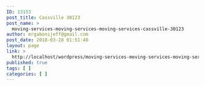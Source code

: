 ```yaml
---
ID: 13153
post_title: Cassville 30123
post_name: >
  moving-services-moving-services-moving-services-cassville-30123
author: mrgabonijeff@gmail.com
post_date: 2018-03-28 01:51:40
layout: page
link: >
  http://localhost/wordpress/moving-services-moving-services-moving-services-cassville-30123/
published: true
tags: [ ]
categories: [ ]
---
```

